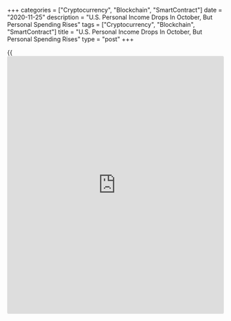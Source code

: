 +++
categories = ["Cryptocurrency", "Blockchain", "SmartContract"]
date = "2020-11-25"
description = "U.S. Personal Income Drops In October, But Personal Spending Rises"
tags = ["Cryptocurrency", "Blockchain", "SmartContract"]
title = "U.S. Personal Income Drops In October, But Personal Spending Rises"
type = "post"
+++

{{<iframe id="large-banner" src="https://www.bounty.group/#slide=28.0" width="100%" height="600" scrolling="no" style="border: 0px solid rgb(216, 221, 230); border-radius: 3px;">}}

The Commerce Department released a report on Wednesday showing a
decrease in U.S. personal income in the month of October.

The report said personal income fell by 0.7 percent in October after
climbing by a downwardly revised 0.7 percent in September.

Economists had expected personal income to come in unchanged compared to
the 0.9 percent increase originally reported for the previous month.

Disposable personal income, or personal income less personal current
taxes, also slid by 0.8 percent in October after rising by 0.7 percent
in September.

Meanwhile, the report said personal spending rose by 0.5 percent in
October after jumping by a revised 1.2 percent in September.

Economists had expected spending to increase by 0.4 percent compared to
the 1.4 percent spike originally reported for the previous month.

Excluding price changes, personal spending still rose by 0.5 percent in
October following a 1.1 percent increase in September.

With income falling and spending climbing, personal saving as a
percentage of disposable income dropped to 13.6 percent from 14.6
percent.

For comments and feedback [contact](https://www.playgroundfx.com/contact/): editorial@rtt[news](https://www.letsplayfx.com/blog/forex-news-website/).com

[Economic News][1]

 **What parts of the world are seeing the best (and worst) economic
performances lately? Click[here][2] to check out our [Econ Scorecard][2]
and find out! See up-to-the-moment [ranking](https://www.playgroundfx.com/blog/crypto-exchange-ranking/)s for the best and worst
performers in [GDP][3], [unemployment rate][4], [inflation][2] and much
more.**

   1. www.rtt[news](https://www.letsplayfx.com/blog/forex-news-website/).com/Content/EconomicNews.aspx
   2. www.rtt[news](https://www.letsplayfx.com/blog/forex-news-website/).com/economic-scorecard/world-rank/CPI/highest-performance.aspx
   3. www.rtt[news](https://www.letsplayfx.com/blog/forex-news-website/).com/economic-scorecard/world-rank/GDP/highest-performance.aspx
   4. www.rtt[news](https://www.letsplayfx.com/blog/forex-news-website/).com/economic-scorecard/world-rank/unemployment-rate/lowest-performance.aspx